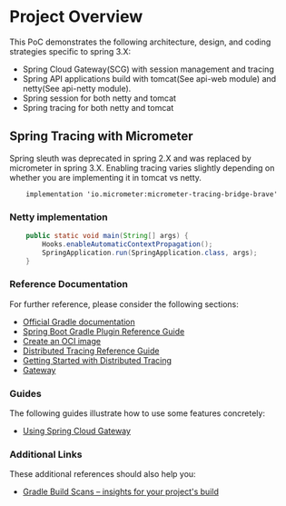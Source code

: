 # Project Overview

This PoC demonstrates the following architecture, design, and coding strategies specific to spring 3.X:

* Spring Cloud Gateway(SCG) with session management and tracing
* Spring API applications build with tomcat(See api-web module) and netty(See api-netty module).
* Spring session for both netty and tomcat
* Spring tracing for both netty and tomcat

## Spring Tracing with Micrometer
Spring sleuth was deprecated in spring 2.X and was replaced by micrometer in spring 3.X.  Enabling tracing varies slightly depending on whether you are implementing it in tomcat vs netty.

```
	implementation 'io.micrometer:micrometer-tracing-bridge-brave'
```

### Netty implementation

```java
	public static void main(String[] args) {
		Hooks.enableAutomaticContextPropagation();
		SpringApplication.run(SpringApplication.class, args);
	}
```

### Reference Documentation
For further reference, please consider the following sections:

* [Official Gradle documentation](https://docs.gradle.org)
* [Spring Boot Gradle Plugin Reference Guide](https://docs.spring.io/spring-boot/docs/3.0.4/gradle-plugin/reference/html/)
* [Create an OCI image](https://docs.spring.io/spring-boot/docs/3.0.4/gradle-plugin/reference/html/#build-image)
* [Distributed Tracing Reference Guide](https://micrometer.io/docs/tracing)
* [Getting Started with Distributed Tracing](https://docs.spring.io/spring-boot/docs/3.0.4/reference/html/actuator.html#actuator.micrometer-tracing.getting-started)
* [Gateway](https://docs.spring.io/spring-cloud-gateway/docs/current/reference/html/)

### Guides
The following guides illustrate how to use some features concretely:

* [Using Spring Cloud Gateway](https://github.com/spring-cloud-samples/spring-cloud-gateway-sample)

### Additional Links
These additional references should also help you:

* [Gradle Build Scans – insights for your project's build](https://scans.gradle.com#gradle)

